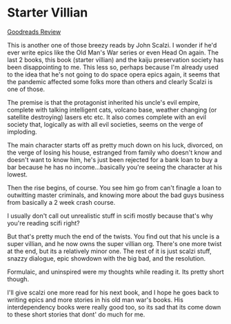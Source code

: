# Starter Villian
[Goodreads Review](https://www.goodreads.com/review/show/6100587549)

This is another one of those breezy reads by John Scalzi. I wonder if he'd ever write epics like the Old Man's War series or even Head On again. The last 2 books, this book (starter villian) and the kaiju preservation society has been disappointing to me. This less so, perhaps because I'm already used to the idea that he's not going to do space opera epics again, it seems that the pandemic affected some folks more than others and clearly Scalzi is one of those.

The premise is that the protagonist inherited his uncle's evil empire, complete with talking intelligent cats, volcano base, weather changing (or satellite destroying) lasers etc etc. It also comes complete with an evil society that, logically as with all evil societies, seems on the verge of imploding.

The main character starts off as pretty much down on his luck, divorced, on the verge of losing his house, estranged from family who doesn't know and doesn't want to know him, he's just been rejected for a bank loan to buy a bar because he has no income...basically you're seeing the character at his lowest.

Then the rise begins, of course. You see him go from can't finagle a loan to outwitting master criminals, and knowing more about the bad guys business from basically a 2 week crash course.

I usually don't call out unrealistic stuff in scifi mostly because that's why you're reading scifi right?

But that's pretty much the end of the twists. You find out that his uncle is a super villian, and he now owns the super villian org. There's one more twist at the end, but its a relatively minor one. The rest of it is just scalzi stuff, snazzy dialogue, epic showdown with the big bad, and the resolution.

Formulaic, and uninspired were my thoughts while reading it. Its pretty short though.

I'll give scalzi one more read for his next book, and I hope he goes back to writing epics and more stories in his old man war's books. His interdependency books were really good too, so its sad that its come down to these short stories that dont' do much for me.